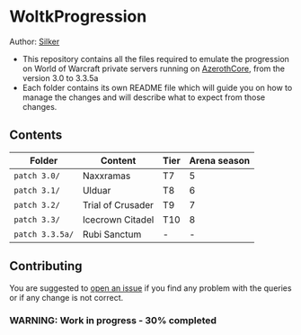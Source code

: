 # WoltkProgression
Author: [Silker](https://github.com/Si1ker)
- This repository contains all the files required to emulate the progression on World of Warcraft private servers running on [AzerothCore](https://github.com/azerothcore/azerothcore-wotlk), from the version 3.0 to 3.3.5a
- Each folder contains its own README file which will guide you on how to manage the changes and will describe what to expect from those changes.

## Contents

| Folder          | Content           | Tier | Arena season |
|-----------------|-------------------|------|--------------|
| `patch 3.0/`    | Naxxramas         | T7   | 5            |
| `patch 3.1/`    | Ulduar            | T8   | 6            |
| `patch 3.2/`    | Trial of Crusader | T9   | 7            |
| `patch 3.3/`    | Icecrown Citadel  | T10  | 8            |
| `patch 3.3.5a/` | Rubi Sanctum      | -    | -            |

## Contributing

You are suggested to [open an issue](https://github.com/Si1ker/WoltkProgression/issues/new) if you find any problem with the queries or if any change is not correct.

### WARNING: Work in progress - 30% completed

